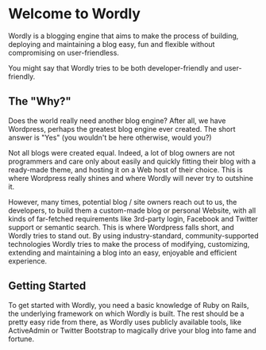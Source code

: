 # Welcome to Wordly

Wordly is a blogging engine that aims to make the process of building, deploying and maintaining a blog easy, fun and flexible
without compromising on user-friendless.

You might say that Wordly tries to be both developer-friendly and user-friendly.

## The "Why?"

Does the world really need another blog engine? After all, we have Wordpress, perhaps the greatest blog engine ever created.
The short answer is "Yes" (you wouldn't be here otherwise, would you?)

Not all blogs were created equal. Indeed, a lot of blog owners are not programmers and care only about easily and quickly fitting
their blog with a ready-made theme, and hosting it on a Web host of their choice. This is where Wordpress really shines
and where Wordly will never try to outshine it.

However, many times, potential blog / site owners reach out to us, the developers, to build them a custom-made blog or personal
Website, with all kinds of far-fetched requirements like 3rd-party login, Facebook and Twitter support or semantic search. This
is where Wordpress falls short, and Wordly tries to stand out. By using industry-standard, community-supported technologies Wordly
tries to make the process of modifying, customizing, extending and maintaining a blog into an easy, enjoyable and efficient experience.

## Getting Started

To get started with Wordly, you need a basic knowledge of Ruby on Rails, the underlying framework on which Wordly is built. The
rest should be a pretty easy ride from there, as Wordly uses publicly available tools, like ActiveAdmin or Twitter Bootstrap to
magically drive your blog into fame and fortune.
